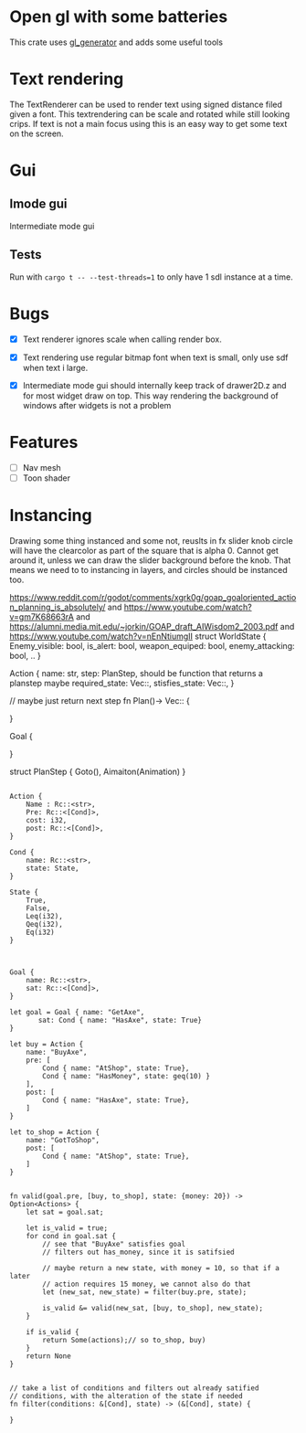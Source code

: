# Open gl with some batteries

This crate uses [gl_generator](https://crates.io/crates/gl_generator) and adds some useful tools


# Text rendering

The TextRenderer can be used to render text using signed distance filed given a font. This textrendering can be scale and rotated while still looking crips. If text is not a main focus using this is an easy way to get some text on the screen.


# Gui
## Imode gui

Intermediate mode gui

## Tests

Run with `cargo t -- --test-threads=1` to only have 1 sdl instance at a time.

# Bugs

* [x] Text renderer ignores scale when calling render box.
* [x] Text rendering use regular bitmap font when text is small, only use sdf when text i large.
* [x] Intermediate mode gui should internally keep track of drawer2D.z and for most widget draw on top. This way rendering the background of windows after widgets is not a problem


# Features

* [ ] Nav mesh
* [ ] Toon shader

# Instancing
Drawing some thing instanced and some not, reuslts in fx slider knob circle will have the clearcolor as part of the square that is
alpha 0. Cannot get around it, unless we can draw the slider background before the knob. That means we need to to instancing in
layers, and circles should be instanced too.


https://www.reddit.com/r/godot/comments/xgrk0g/goap_goaloriented_action_planning_is_absolutely/
and https://www.youtube.com/watch?v=gm7K68663rA
and https://alumni.media.mit.edu/~jorkin/GOAP_draft_AIWisdom2_2003.pdf
and https://www.youtube.com/watch?v=nEnNtiumgII
struct WorldState {
  Enemy_visible: bool,
  is_alert: bool,
  weapon_equiped: bool,
  enemy_attacking: bool,
  ..
}


Action<WorldState> {
  name: str,
step: PlanStep, should be function that returns a planstep maybe
required_state: Vec::<ReqState>,
stisfies_state: Vec::<ReqState>,
}


// maybe just return next step
fn Plan()-> Vec::<PlanStep> {

}

Goal {

}

struct PlanStep {
Goto(),
Aimaiton(Animation)
}


```

Action {
    Name : Rc::<str>,
    Pre: Rc::<[Cond]>,
    cost: i32,
    post: Rc::<[Cond]>,
}

Cond {
    name: Rc::<str>,
    state: State,
}

State {
    True,
    False,
    Leq(i32),
    Qeq(i32),
    Eq(i32)
}



Goal {
    name: Rc::<str>,
    sat: Rc::<[Cond]>,
}

let goal = Goal { name: "GetAxe",
       sat: Cond { name: "HasAxe", state: True}
}

let buy = Action {
    name: "BuyAxe",
    pre: [
        Cond { name: "AtShop", state: True},
        Cond { name: "HasMoney", state: geq(10) }
    ],
    post: [
        Cond { name: "HasAxe", state: True},
    ]
}

let to_shop = Action {
    name: "GotToShop",
    post: [
        Cond { name: "AtShop", state: True},
    ]
}


fn valid(goal.pre, [buy, to_shop], state: {money: 20}) -> Option<Actions> {
    let sat = goal.sat;

    let is_valid = true;
    for cond in goal.sat {
        // see that "BuyAxe" satisfies goal
        // filters out has_money, since it is satifsied

        // maybe return a new state, with money = 10, so that if a later
        // action requires 15 money, we cannot also do that
        let (new_sat, new_state) = filter(buy.pre, state);

        is_valid &= valid(new_sat, [buy, to_shop], new_state);
    }

    if is_valid {
        return Some(actions);// so to_shop, buy)
    }
    return None
}


// take a list of conditions and filters out already satified
// conditions, with the alteration of the state if needed
fn filter(conditions: &[Cond], state) -> (&[Cond], state) {

}
```

